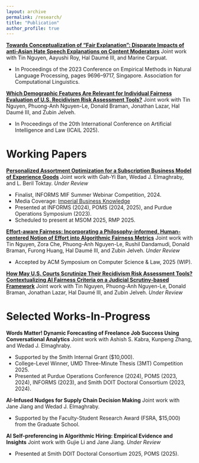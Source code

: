 ```yaml
---
layout: archive
permalink: /research/
title: "Publication"
author_profile: true
---
```


[**Towards Conceptualization of “Fair Explanation”: Disparate Impacts of anti-Asian Hate Speech Explanations on Content Moderators**](https://aclanthology.org/2023.emnlp-main.602) Joint work with Tin Nguyen, Aayushi Roy, Hal Daumé III, and Marine Carpuat. 
 * In Proceedings of the 2023 Conference on Empirical Methods in Natural Language Processing, pages 9696–9717, Singapore. Association for Computational Linguistics.

[**Which Demographic Features Are Relevant for Individual Fairness Evaluation of U.S. Recidivism Risk Assessment Tools?**](https://www.arxiv.org/pdf/2505.09868) Joint work with Tin Nguyen, Phuong-Anh Nguyen-Le, Donald Braman, Jonathan Lazar, Hal Daumé III, and Zubin Jelveh.
 * In Proceedings of the 20th International Conference on Artificial Intelligence and Law (ICAIL 2025).

# Working Papers
[**Personalized Assortment Optimization for a Subscription Business Model of Experience Goods**](https://ssrn.com/abstract=5159539) Joint work with Gah-Yi Ban, Wedad J. Elmaghraby, and L. Beril Toktay. *Under Review*
 * Finalist, INFORMS MIF Summer Webinar Competition, 2024.
 * Media Coverage: [Imperial Business Knowledge](https://www.imperial.ac.uk/business-school/ib-knowledge/entrepreneurship-innovation/ai-powered-rental-fashion-smarter-recommendations/) 
 * Presented at INFORMS (2024), POMS (2024, 2025), and Purdue Operations Symposium (2023). 
 * Scheduled to present at MSOM 2025, RMP 2025. 
 <!-- * Presented by my coauthors at the Imperial President's PhD Scholars Research Symposium 2024, NYU Stern TOPS Seminar, Umich Ross TO Seminar, European TOM Seminar, NOVA University Lisbon, Durham University, and London Operations Researchers Day.  -->

[**Effort-aware Fairness: Incorporating a Philosophy-informed, Human-centered Notion of Effort into Algorithmic Fairness Metrics**](https://arxiv.org/pdf/2505.19317) Joint work with Tin Nguyen, Zora Che, Phuong-Anh Nguyen-Le, Rushil Dandamudi, Donald Braman, Furong Huang, Hal Daumé III, and Zubin Jelveh. *Under Review*
 * Accepted by ACM Symposium on Computer Science & Law, 2025 (WIP).

[**How May U.S. Courts Scrutinize Their Recidivism Risk Assessment Tools? Contextualizing AI Fairness Criteria on a Judicial Scrutiny-based Framework**](https://papers.ssrn.com/sol3/papers.cfm?abstract_id=5242075) Joint work with Tin Nguyen, Phuong-Anh Nguyen-Le, Donald Braman, Jonathan Lazar, Hal Daumé III, and Zubin Jelveh. *Under Review*

# Selected Works-In-Progress
**Words Matter! Dynamic Forecasting of Freelance Job Success Using Conversational Analytics** Joint work with Ashish S. Kabra, Kunpeng Zhang, and Wedad J. Elmaghraby.
 * Supported by the Smith Internal Grant ($10,000). 
 * College-Level Winner, UMD Three-Minute Thesis (3MT) Competition 2025.
 * Presented at Purdue Operations Conference (2024), POMS (2023, 2024), INFORMS (2023), and Smith DOIT Doctoral Consortium (2023, 2024).

**AI-Infused Nudges for Supply Chain Decision Making** Joint work with Jane Jiang and Wedad J. Elmaghraby.
 * Supported by the Faculty-Student Research Award (FSRA, $15,000) from the Graduate School.

**AI Self-preferencing in Algorithmic Hiring: Empirical Evidence and Insights** Joint work with Gujie Li and Jane Jiang. *Under Review*
 * Presented at Smith DOIT Doctoral Consortium 2025, POMS (2025).



<!-- **Hide and Seek at the German Federal Constitutional Court: Identifying the Justice Referee with Author Topic Model** Joint work with Tin Nguyen, Andrew Mao, Jordan Boyd-Graber, and Christoph Engel. -->
<!-- 
**Bipartite Networked Multi-agent Reinforcement Learning for Decentralized Matching Markets** Joint work with Yan Xu.
 * Accepted by Yale 2024 Conference on AI/ML/BA.
 * Presented at POMS Conference 2024, Minneapolis, MN. -->



